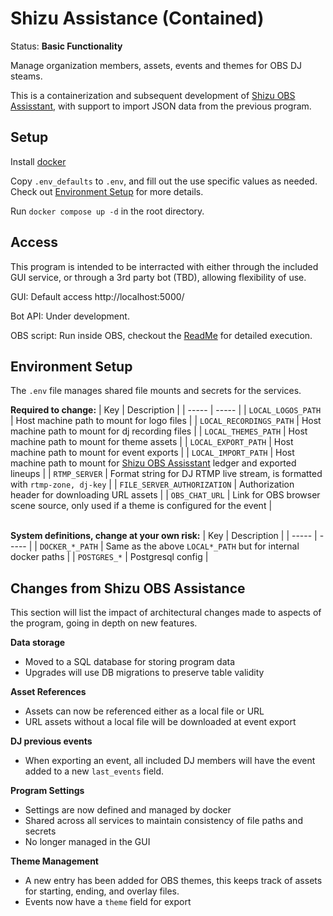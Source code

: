 # Shizu Assistance (Contained)

Status: **Basic Functionality**

Manage organization members, assets, events and themes for OBS DJ steams. 

This is a containerization and subsequent development of [Shizu OBS Assisstant](https://github.com/Linkcube/ShizuObsAssistant), with support to import JSON data from the previous program.

## Setup

Install [docker](https://docs.docker.com/get-docker/)

Copy `.env_defaults` to `.env`, and fill out the use specific values as needed.<br>
Check out [Environment Setup](https://github.com/Linkcube/shizu-assistance-contained?tab=readme#environment-setup) for more details.

Run `docker compose up -d` in the root directory.

## Access

This program is intended to be interracted with either through the included GUI service, or through a 3rd party bot (TBD), allowing flexibility of use.

GUI: Default access http://localhost:5000/

Bot API: Under development.

OBS script: Run inside OBS, checkout the [ReadMe](https://github.com/Linkcube/shizu-assistance-contained/blob/main/OBS%20Script/README.md) for detailed execution.

## Environment Setup
The `.env` file manages shared file mounts and secrets for the services.

**Required to change:**
| Key | Description |
| ----- | ----- |
| `LOCAL_LOGOS_PATH` | Host machine path to mount for logo files |
| `LOCAL_RECORDINGS_PATH` | Host machine path to mount for dj recording files |
| `LOCAL_THEMES_PATH` | Host machine path to mount for theme assets |
| `LOCAL_EXPORT_PATH` | Host machine path to mount for event exports |
| `LOCAL_IMPORT_PATH` | Host machine path to mount for [Shizu OBS Assisstant](https://github.com/Linkcube/ShizuObsAssistant) ledger and exported lineups |
| `RTMP_SERVER` | Format string for DJ RTMP live stream, is formatted with `rtmp-zone, dj-key` |
| `FILE_SERVER_AUTHORIZATION` | Authorization header for downloading URL assets |
| `OBS_CHAT_URL` | Link for OBS browser scene source, only used if a theme is configured for the event |

<br>**System definitions, change at your own risk:**
| Key | Description |
| ----- | ----- |
| `DOCKER_*_PATH` | Same as the above `LOCAL*_PATH` but for internal docker paths |
| `POSTGRES_*` | Postgresql config |


## Changes from Shizu OBS Assistance

This section will list the impact of architectural changes made to aspects of the program, going in depth on new features.

**Data storage**

- Moved to a SQL database for storing program data
- Upgrades will use DB migrations to preserve table validity

**Asset References**

- Assets can now be referenced either as a local file or URL
- URL assets without a local file will be downloaded at event export

**DJ previous events**

- When exporting an event, all included DJ members will have the event added to a new `last_events` field.

**Program Settings**

- Settings are now defined and managed by docker
- Shared across all services to maintain consistency of file paths and secrets
- No longer managed in the GUI

**Theme Management**

- A new entry has been added for OBS themes, this keeps track of assets for starting, ending, and overlay files.
- Events now have a `theme` field for export